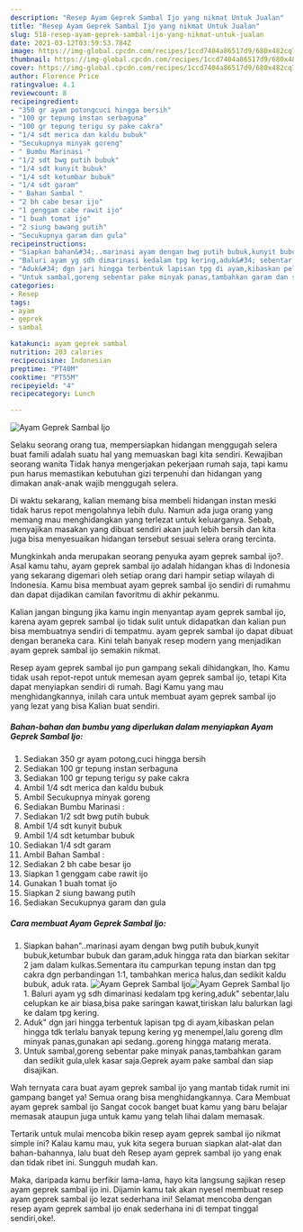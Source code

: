 ```yaml
---
description: "Resep Ayam Geprek Sambal Ijo yang nikmat Untuk Jualan"
title: "Resep Ayam Geprek Sambal Ijo yang nikmat Untuk Jualan"
slug: 518-resep-ayam-geprek-sambal-ijo-yang-nikmat-untuk-jualan
date: 2021-03-12T03:59:53.784Z
image: https://img-global.cpcdn.com/recipes/1ccd7404a86517d9/680x482cq70/ayam-geprek-sambal-ijo-foto-resep-utama.jpg
thumbnail: https://img-global.cpcdn.com/recipes/1ccd7404a86517d9/680x482cq70/ayam-geprek-sambal-ijo-foto-resep-utama.jpg
cover: https://img-global.cpcdn.com/recipes/1ccd7404a86517d9/680x482cq70/ayam-geprek-sambal-ijo-foto-resep-utama.jpg
author: Florence Price
ratingvalue: 4.1
reviewcount: 8
recipeingredient:
- "350 gr ayam potongcuci hingga bersih"
- "100 gr tepung instan serbaguna"
- "100 gr tepung terigu sy pake cakra"
- "1/4 sdt merica dan kaldu bubuk"
- "Secukupnya minyak goreng"
- " Bumbu Marinasi "
- "1/2 sdt bwg putih bubuk"
- "1/4 sdt kunyit bubuk"
- "1/4 sdt ketumbar bubuk"
- "1/4 sdt garam"
- " Bahan Sambal "
- "2 bh cabe besar ijo"
- "1 genggam cabe rawit ijo"
- "1 buah tomat ijo"
- "2 siung bawang putih"
- "Secukupnya garam dan gula"
recipeinstructions:
- "Siapkan bahan&#34;..marinasi ayam dengan bwg putih bubuk,kunyit bubuk,ketumbar bubuk dan garam,aduk hingga rata dan biarkan sekitar 2 jam dalam kulkas.Sementara itu campurkan tepung instan dan tpg cakra dgn perbandingan 1:1, tambahkan merica halus,dan sedikit kaldu bubuk, aduk rata."
- "Baluri ayam yg sdh dimarinasi kedalam tpg kering,aduk&#34; sebentar,lalu celupkan ke air biasa,bisa pake saringan kawat,tiriskan lalu balurkan lagi ke dalam tpg kering."
- "Aduk&#34; dgn jari hingga terbentuk lapisan tpg di ayam,kibaskan pelan hingga tdk terlalu banyak tepung kering yg menempel,lalu goreng dlm minyak panas,gunakan api sedang..goreng hingga matang merata."
- "Untuk sambal,goreng sebentar pake minyak panas,tambahkan garam dan sedikit gula,ulek kasar saja.Geprek ayam pake sambal dan siap disajikan."
categories:
- Resep
tags:
- ayam
- geprek
- sambal

katakunci: ayam geprek sambal 
nutrition: 203 calories
recipecuisine: Indonesian
preptime: "PT40M"
cooktime: "PT55M"
recipeyield: "4"
recipecategory: Lunch

---
```



![Ayam Geprek Sambal Ijo](https://img-global.cpcdn.com/recipes/1ccd7404a86517d9/680x482cq70/ayam-geprek-sambal-ijo-foto-resep-utama.jpg)

Selaku seorang orang tua, mempersiapkan hidangan menggugah selera buat famili adalah suatu hal yang memuaskan bagi kita sendiri. Kewajiban seorang  wanita Tidak hanya mengerjakan pekerjaan rumah saja, tapi kamu pun harus memastikan kebutuhan gizi terpenuhi dan hidangan yang dimakan anak-anak wajib menggugah selera.

Di waktu  sekarang, kalian memang bisa membeli hidangan instan meski tidak harus repot mengolahnya lebih dulu. Namun ada juga orang yang memang mau menghidangkan yang terlezat untuk keluarganya. Sebab, menyajikan masakan yang dibuat sendiri akan jauh lebih bersih dan kita juga bisa menyesuaikan hidangan tersebut sesuai selera orang tercinta. 



Mungkinkah anda merupakan seorang penyuka ayam geprek sambal ijo?. Asal kamu tahu, ayam geprek sambal ijo adalah hidangan khas di Indonesia yang sekarang digemari oleh setiap orang dari hampir setiap wilayah di Indonesia. Kamu bisa membuat ayam geprek sambal ijo sendiri di rumahmu dan dapat dijadikan camilan favoritmu di akhir pekanmu.

Kalian jangan bingung jika kamu ingin menyantap ayam geprek sambal ijo, karena ayam geprek sambal ijo tidak sulit untuk didapatkan dan kalian pun bisa membuatnya sendiri di tempatmu. ayam geprek sambal ijo dapat dibuat dengan beraneka cara. Kini telah banyak resep modern yang menjadikan ayam geprek sambal ijo semakin nikmat.

Resep ayam geprek sambal ijo pun gampang sekali dihidangkan, lho. Kamu tidak usah repot-repot untuk memesan ayam geprek sambal ijo, tetapi Kita dapat menyiapkan sendiri di rumah. Bagi Kamu yang mau menghidangkannya, inilah cara untuk membuat ayam geprek sambal ijo yang lezat yang bisa Kalian buat sendiri.

<!--inarticleads1-->

##### Bahan-bahan dan bumbu yang diperlukan dalam menyiapkan Ayam Geprek Sambal Ijo:

1. Sediakan 350 gr ayam potong,cuci hingga bersih
1. Sediakan 100 gr tepung instan serbaguna
1. Sediakan 100 gr tepung terigu sy pake cakra
1. Ambil 1/4 sdt merica dan kaldu bubuk
1. Ambil Secukupnya minyak goreng
1. Sediakan  Bumbu Marinasi :
1. Sediakan 1/2 sdt bwg putih bubuk
1. Ambil 1/4 sdt kunyit bubuk
1. Ambil 1/4 sdt ketumbar bubuk
1. Sediakan 1/4 sdt garam
1. Ambil  Bahan Sambal :
1. Sediakan 2 bh cabe besar ijo
1. Siapkan 1 genggam cabe rawit ijo
1. Gunakan 1 buah tomat ijo
1. Siapkan 2 siung bawang putih
1. Sediakan Secukupnya garam dan gula




<!--inarticleads2-->

##### Cara membuat Ayam Geprek Sambal Ijo:

1. Siapkan bahan&#34;..marinasi ayam dengan bwg putih bubuk,kunyit bubuk,ketumbar bubuk dan garam,aduk hingga rata dan biarkan sekitar 2 jam dalam kulkas.Sementara itu campurkan tepung instan dan tpg cakra dgn perbandingan 1:1, tambahkan merica halus,dan sedikit kaldu bubuk, aduk rata.
<img src="https://img-global.cpcdn.com/steps/a4f3fb5519eaf244/160x128cq70/ayam-geprek-sambal-ijo-langkah-memasak-1-foto.jpg" alt="Ayam Geprek Sambal Ijo"><img src="https://img-global.cpcdn.com/steps/1db4df1f0f0f17fb/160x128cq70/ayam-geprek-sambal-ijo-langkah-memasak-1-foto.jpg" alt="Ayam Geprek Sambal Ijo">1. Baluri ayam yg sdh dimarinasi kedalam tpg kering,aduk&#34; sebentar,lalu celupkan ke air biasa,bisa pake saringan kawat,tiriskan lalu balurkan lagi ke dalam tpg kering.
1. Aduk&#34; dgn jari hingga terbentuk lapisan tpg di ayam,kibaskan pelan hingga tdk terlalu banyak tepung kering yg menempel,lalu goreng dlm minyak panas,gunakan api sedang..goreng hingga matang merata.
1. Untuk sambal,goreng sebentar pake minyak panas,tambahkan garam dan sedikit gula,ulek kasar saja.Geprek ayam pake sambal dan siap disajikan.




Wah ternyata cara buat ayam geprek sambal ijo yang mantab tidak rumit ini gampang banget ya! Semua orang bisa menghidangkannya. Cara Membuat ayam geprek sambal ijo Sangat cocok banget buat kamu yang baru belajar memasak ataupun juga untuk kamu yang telah lihai dalam memasak.

Tertarik untuk mulai mencoba bikin resep ayam geprek sambal ijo nikmat simple ini? Kalau kamu mau, yuk kita segera buruan siapkan alat-alat dan bahan-bahannya, lalu buat deh Resep ayam geprek sambal ijo yang enak dan tidak ribet ini. Sungguh mudah kan. 

Maka, daripada kamu berfikir lama-lama, hayo kita langsung sajikan resep ayam geprek sambal ijo ini. Dijamin kamu tak akan nyesel membuat resep ayam geprek sambal ijo lezat sederhana ini! Selamat mencoba dengan resep ayam geprek sambal ijo enak sederhana ini di tempat tinggal sendiri,oke!.

